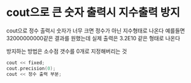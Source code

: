 # cout으로 큰 숫자 출력시 지수출력 방지

cout으로 정수 출력시 숫자가 너무 크면 정수가 아닌 지수형태로 나온다
예를들면 32000000000같은 결과를 원했는데 실제 출력은 3.2E10 같은 형태로 나온다

방지하는 방법은 소수점 갯수를 0개로 지정해버리는 것
```C++
cout << fixed;
cout.precision(0);
cout << 정수 출력 부분;
```